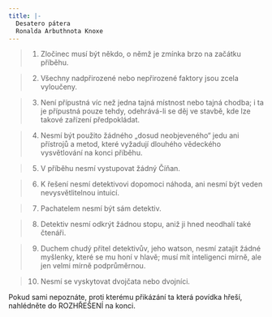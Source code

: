```yaml
---
title: |-
  Desatero pátera
  Ronalda Arbuthnota Knoxe
---
```


> 1) Zločinec musí být někdo, o němž je zmínka brzo na začátku příběhu.

> 2) Všechny nadpřirozené nebo nepřirozené faktory jsou zcela vyloučeny.

> 3) Není přípustná víc než jedna tajná místnost nebo tajná chodba; i ta je přípustná pouze tehdy, odehrává-li se děj ve stavbě, kde lze takové zařízení předpokládat.

> 4) Nesmí být použito žádného „dosud neobjeveného“ jedu ani přístrojů a metod, které vyžadují dlouhého vědeckého vysvětlování na konci příběhu.

> 5) V příběhu nesmí vystupovat žádný Číňan.

> 6) K řešení nesmí detektivovi dopomoci náhoda, ani nesmí být veden nevysvětlitelnou intuicí.

> 7) Pachatelem nesmí být sám detektiv.

> 8) Detektiv nesmí odkrýt žádnou stopu, aniž ji hned neodhalí také čtenáři.

> 9) Duchem chudý přítel detektivův, jeho watson, nesmí zatajit žádné myšlenky, které se mu honí v hlavě; musí mít inteligenci mírně, ale jen velmi mírně podprůměrnou.

> 10) Nesmí se vyskytovat dvojčata nebo dvojníci.

Pokud sami nepoznáte, proti kterému přikázání ta která povídka hřeší, nahlédněte do ROZHŘEŠENÍ na konci.

